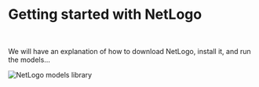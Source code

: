 # Getting started with NetLogo

&nbsp;

We will have an explanation of how to download NetLogo, install it, and run the models...

![NetLogo models library](http://ccl.northwestern.edu/netlogo/docs/images/file-menu.gif)
